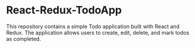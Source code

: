 # React-Redux-TodoApp
This repository contains a simple Todo application built with React and Redux. The application allows users to create, edit, delete, and mark todos as completed.
